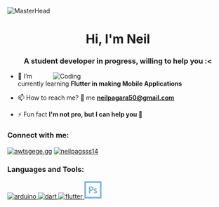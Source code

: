 ![MasterHead](https://scontent.cdninstagram.com/v/t51.39111-15/329461539_721828242913368_9041334569257860544_n.jpg?_nc_cat=111&ccb=1-7&_nc_sid=5a057b&_nc_ohc=2UwVzWdlJHMAX80wbu8&_nc_ad=z-m&_nc_cid=0&_nc_ht=scontent.cdninstagram.com&oh=02_AVCAscNFf94J0zDKBRq_OooAV4B_PCAVlXHCUWYlk5-jfw&oe=63E91445)
<h1 align="center">Hi, I'm Neil</h1>
<h3 align="center">A student developer in progress, willing to help you :<</h3>
<img align="right" alt="Coding" width="400" src="https://scontent.cdninstagram.com/v/t1.15752-9/330026738_903399931095494_8141044416619883676_n.jpg?stp=dst-jpg_p640x640&_nc_cat=109&ccb=1-7&_nc_sid=5a057b&_nc_ohc=vTLYQphyIX0AX-CrLj-&_nc_ad=z-m&_nc_cid=0&_nc_ht=scontent.cdninstagram.com&oh=03_AdSYpuFTouCyOUsV4XyT-1OjLZlWqOgWXQ24pt0Oe7Nqbg&oe=640BEC4D">

- 🌱 I’m currently learning **Flutter in making Mobile Applications**

- 📫 How to reach me? 💬 me **neilpagara50@gmail.com**

- ⚡ Fun fact **I'm not pro, but I can help you 🤝**

<h3 align="left">Connect with me:</h3>
<p align="left">
<a href="https://fb.com/awtsgege.gg" target="blank"><img align="center" src="https://raw.githubusercontent.com/rahuldkjain/github-profile-readme-generator/master/src/images/icons/Social/facebook.svg" alt="awtsgege.gg" height="30" width="40" /></a>
<a href="https://instagram.com/neilpagsss14" target="blank"><img align="center" src="https://raw.githubusercontent.com/rahuldkjain/github-profile-readme-generator/master/src/images/icons/Social/instagram.svg" alt="neilpagsss14" height="30" width="40" /></a>
</p>

<h3 align="left">Languages and Tools:</h3>
<p align="left"> <a href="https://www.arduino.cc/" target="_blank" rel="noreferrer"> <img src="https://cdn.worldvectorlogo.com/logos/arduino-1.svg" alt="arduino" width="40" height="40"/> </a> <a href="https://dart.dev" target="_blank" rel="noreferrer"> <img src="https://www.vectorlogo.zone/logos/dartlang/dartlang-icon.svg" alt="dart" width="40" height="40"/> </a> <a href="https://flutter.dev" target="_blank" rel="noreferrer"> <img src="https://www.vectorlogo.zone/logos/flutterio/flutterio-icon.svg" alt="flutter" width="40" height="40"/> </a> <a href="https://www.photoshop.com/en" target="_blank" rel="noreferrer"> <img src="https://raw.githubusercontent.com/devicons/devicon/master/icons/photoshop/photoshop-line.svg" alt="photoshop" width="40" height="40"/> </a> </p>

